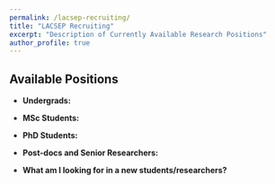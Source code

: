 ```yaml
---
permalink: /lacsep-recruiting/
title: "LACSEP Recruiting"
excerpt: "Description of Currently Available Research Positions"
author_profile: true
---
```


## Available Positions

* **Undergrads:** 

* **MSc Students:** 

* **PhD Students:** 

* **Post-docs and Senior Researchers:** 

* **What am I looking for in a new students/researchers?** 